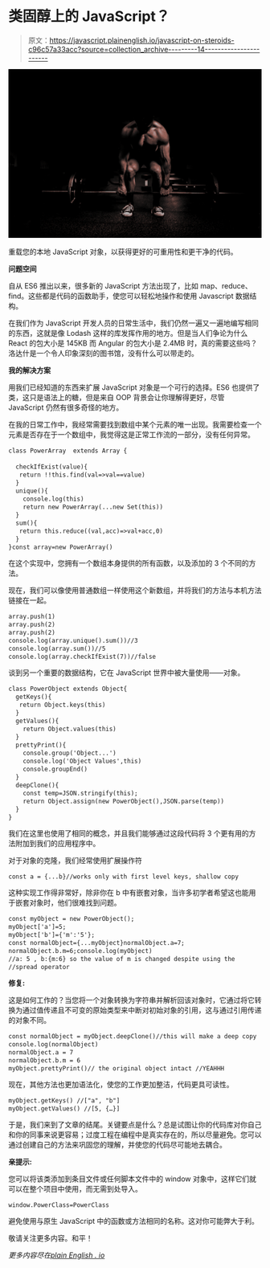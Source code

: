 # 类固醇上的 JavaScript？

> 原文：<https://javascript.plainenglish.io/javascript-on-steroids-c96c57a33acc?source=collection_archive---------14----------------------->

![](img/03ed9e77c7f13f27534a2fa600bddbde.png)

重载您的本地 JavaScript 对象，以获得更好的可重用性和更干净的代码。

**问题空间**

自从 ES6 推出以来，很多新的 JavaScript 方法出现了，比如 map、reduce、find。这些都是代码的函数助手，使您可以轻松地操作和使用 Javascript 数据结构。

在我们作为 JavaScript 开发人员的日常生活中，我们仍然一遍又一遍地编写相同的东西，这就是像 Lodash 这样的库发挥作用的地方。但是当人们争论为什么 React 的包大小是 145KB 而 Angular 的包大小是 2.4MB 时，真的需要这些吗？洛达什是一个令人印象深刻的图书馆，没有什么可以带走的。

**我的解决方案**

用我们已经知道的东西来扩展 JavaScript 对象是一个可行的选择。ES6 也提供了类，这只是语法上的糖，但是来自 OOP 背景会让你理解得更好，尽管 JavaScript 仍然有很多奇怪的地方。

在我的日常工作中，我经常需要找到数组中某个元素的唯一出现。我需要检查一个元素是否存在于一个数组中，我觉得这是正常工作流的一部分，没有任何异常。

```
class PowerArray  extends Array {

  checkIfExist(value){
   return !!this.find(val=>val==value)
  }
  unique(){
    console.log(this)
    return new PowerArray(...new Set(this))
  }
  sum(){
   return this.reduce((val,acc)=>val+acc,0)
  }
}const array=new PowerArray() 
```

在这个实现中，您拥有一个数组本身提供的所有函数，以及添加的 3 个不同的方法。

现在，我们可以像使用普通数组一样使用这个新数组，并将我们的方法与本机方法链接在一起。

```
array.push(1)
array.push(2)
array.push(2)
console.log(array.unique().sum())//3
console.log(array.sum())//5
console.log(array.checkIfExist(7))//false
```

谈到另一个重要的数据结构，它在 JavaScript 世界中被大量使用——对象。

```
class PowerObject extends Object{
  getKeys(){
   return Object.keys(this)
  }
  getValues(){
    return Object.values(this)
  }
  prettyPrint(){
    console.group('Object...')
    console.log('Object Values',this)
    console.groupEnd()
  }
  deepClone(){
    const temp=JSON.stringify(this);
    return Object.assign(new PowerObject(),JSON.parse(temp))
  }
}
```

我们在这里也使用了相同的概念，并且我们能够通过这段代码将 3 个更有用的方法附加到我们的应用程序中。

对于对象的克隆，我们经常使用扩展操作符

```
const a = {...b}//works only with first level keys, shallow copy
```

这种实现工作得非常好，除非你在 b 中有嵌套对象，当许多初学者希望这也能用于嵌套对象时，他们很难找到问题。

```
const myObject = new PowerObject();
myObject['a']=5;
myObject['b']={'m':'5'};
const normalObject={...myObject}normalObject.a=7;
normalObject.b.m=6;console.log(myObject)
//a: 5 , b:{m:6} so the value of m is changed despite using the //spread operator
```

**修复:**

这是如何工作的？当您将一个对象转换为字符串并解析回该对象时，它通过将它转换为通过值传递且不可变的原始类型来中断对初始对象的引用，这与通过引用传递的对象不同。

```
const normalObject = myObject.deepClone()//this will make a deep copy
console.log(normalObject)
normalObject.a = 7
normalObject.b.m = 6
myObject.prettyPrint()// the original object intact //YEAHHH 
```

现在，其他方法也更加语法化，使您的工作更加整洁，代码更具可读性。

```
myObject.getKeys() //["a", "b"]
myObject.getValues() //[5, {…}]
```

于是，我们来到了文章的结尾。关键要点是什么？总是试图让你的代码库对你自己和你的同事来说更容易；过度工程在编程中是真实存在的，所以尽量避免。您可以通过创建自己的方法来巩固您的理解，并使您的代码尽可能地去耦合。

**亲提示:**

您可以将该类添加到条目文件或任何脚本文件中的 window 对象中，这样它们就可以在整个项目中使用，而无需到处导入。

```
window.PowerClass=PowerClass 
```

避免使用与原生 JavaScript 中的函数或方法相同的名称。这对你可能弊大于利。

敬请关注更多内容。和平！

*更多内容尽在*[*plain English . io*](http://plainenglish.io/)